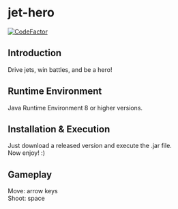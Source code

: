 # jet-hero

[![CodeFactor](https://www.codefactor.io/repository/github/84461810/jet-hero/badge)](https://www.codefactor.io/repository/github/84461810/jet-hero)

## Introduction
Drive jets, win battles, and be a hero!

## Runtime Environment
Java Runtime Environment 8 or higher versions.

## Installation & Execution
Just download a released version and execute the .jar file.  
Now enjoy! :)

## Gameplay
Move: arrow keys  
Shoot: space
